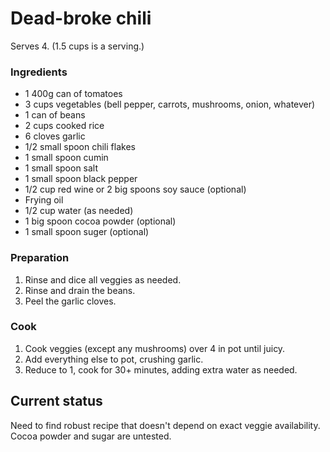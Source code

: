 # Dead-broke chili

Serves 4. (1.5 cups is a serving.)

### Ingredients

- 1 400g can of tomatoes
- 3 cups vegetables (bell pepper, carrots,
   mushrooms, onion, whatever)
- 1 can of beans
- 2 cups cooked rice
- 6 cloves garlic
- 1/2 small spoon chili flakes
- 1 small spoon cumin
- 1 small spoon salt
- 1 small spoon black pepper
- 1/2 cup red wine or 2 big spoons soy sauce (optional)
- Frying oil
- 1/2 cup water (as needed)
- 1 big spoon cocoa powder (optional)
- 1 small spoon suger (optional)

### Preparation

1. Rinse and dice all veggies as needed.
1. Rinse and drain the beans.
1. Peel the garlic cloves.

### Cook

1. Cook veggies (except any mushrooms) over 4 in pot
   until juicy.
1. Add everything else to pot, crushing garlic.
1. Reduce to 1, cook for 30+ minutes, adding extra water as needed.

## Current status

Need to find robust recipe that doesn't depend on exact
veggie availability. Cocoa powder and sugar are untested.
